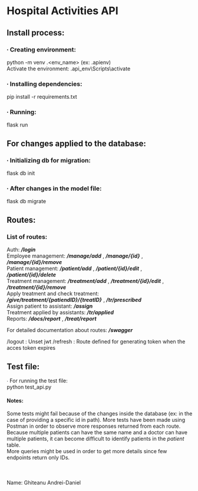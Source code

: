 # Hospital Activities API
## Install process:       
### ∙ Creating environment:  
python -m venv .<env_name> (ex: .apienv)  
Activate the environment: .api_env\Scripts\activate
### ∙ Installing dependencies:
pip install -r requirements.txt
    
### ∙ Running:  
flask run  

## For changes applied to the database:  
### ∙ Initializing db for migration:  
flask db init  
### ∙ After changes in the model file:  
flask db migrate

## Routes:
### List of routes:
Auth: *__/login__*   
Employee management: *__/manage/add__* , *__/manage/{id}__* , *__/manage/{id}/remove__*  
Patient management: *__/patient/add__* , *__/patient/{id}/edit__* , *__/patient/{id}/delete__*  
Treatment management: *__/treatment/add__* , *__/treatment/{id}/edit__* , *__/treatment/{id}/remove__*  
Apply treatment and check treatment: *__/give/treatment/{patiendID}/{treatID}__* , *__/tr/prescribed__*  
Assign patient to assistant: *__/assign__*  
Treatment applied by assistants: *__/tr/applied__*  
Reports: *__/docs/report__* , *__/treat/report__*

For detailed documentation about routes: *__/swagger__*

/logout : Unset jwt
/refresh : Route defined for generating token when the acces token expires

## Test file:  
∙ For running the test file:  
python test_api.py

#### Notes:  
Some tests might fail because of the changes inside the database (ex: in the case of providing a specific id in path).
More tests have been made using Postman in order to observe more responses returned from each route.  
Because multiple patients can have the same name and a doctor can have multiple patients, it can become difficult to identify patients in the *patient* table.  
More queries might be used in order to get more details since few endpoints return only IDs.
&nbsp;  
&nbsp;  
&nbsp;  
&nbsp;  
Name: Ghiteanu Andrei-Daniel  

